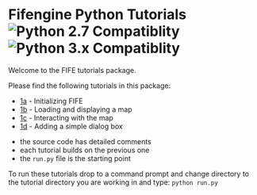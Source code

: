 # Fifengine Python Tutorials ![Python 2.7 Compatiblity](https://img.shields.io/badge/Python%202.7-OK-brightgreen.svg) ![Python 3.x Compatiblity](https://img.shields.io/badge/Python%203.x-OK-brightgreen.svg)

Welcome to the FIFE tutorials package.  

Please find the following tutorials in this package:

* [1a] - Initializing FIFE
* [1b] - Loading and displaying a map
* [1c] - Interacting with the map
* [1d] - Adding a simple dialog box

- the source code has detailed comments  
- each tutorial builds on the previous one
- the `run.py` file is the starting point

To run these tutorials drop to a command prompt and change directory to the 
tutorial directory you are working in and type: `python run.py`


[1a]: tutorial1a/
[1b]: tutorial1b/
[1c]: tutorial1c/
[1d]: tutorial1d/
